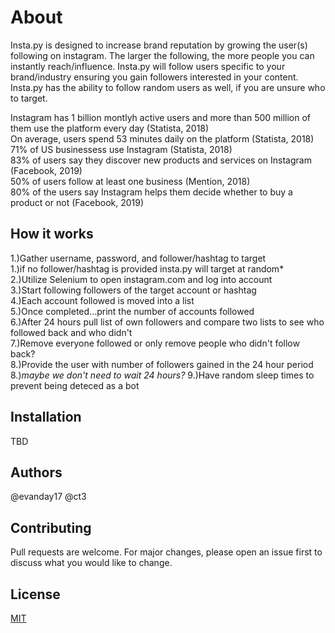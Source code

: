 # About

Insta.py is designed to increase brand reputation by growing the user(s) following on instagram.  The larger the following, the more people you can instantly reach/influence.  Insta.py will follow users specific to your brand/industry ensuring you gain followers interested in your content.  Insta.py has the ability to follow random users as well, if you are unsure who to target.

Instagram has 1 billion montlyh active users and more than 500 million of them use the platform every day (Statista, 2018)<br/>
On average, users spend 53 minutes daily on the platform (Statista, 2018)<br/>
71% of US businessess use Instagram (Statista, 2018)<br/>
83% of users say they discover new products and services on Instagram (Facebook, 2019)<br/>
50% of users follow at least one business (Mention, 2018)<br/>
80% of the users say Instagram helps them decide whether to buy a product or not (Facebook, 2019)

## How it works

1.)Gather username, password, and follower/hashtag to target<br/>
  1.)if no follower/hashtag is provided insta.py will target at random*<br/>
2.)Utilize Selenium to open instagram.com and log into account<br/>
3.)Start following followers of the target account or hashtag<br/>
4.)Each account followed is moved into a list<br/>
5.)Once completed...print the number of accounts followed<br/>
6.)After 24 hours pull list of own followers and compare two lists to see who followed back and who didn't<br/>
7.)Remove everyone followed or only remove people who didn't follow back?<br/>
8.)Provide the user with number of followers gained in the 24 hour period<br/>
  8.)*maybe we don't need to wait 24 hours?*
9.)Have random sleep times to prevent being deteced as a bot<br/>



## Installation
TBD

## Authors
@evanday17
@ct3

## Contributing
Pull requests are welcome. For major changes, please open an issue first to discuss what you would like to change.

## License
[MIT](https://choosealicense.com/licenses/mit/)
